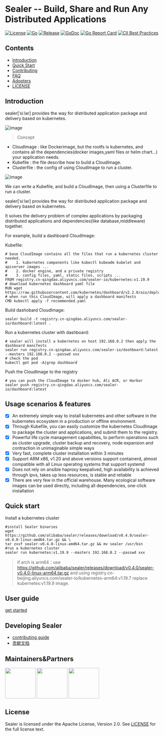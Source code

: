 # Sealer -- Build, Share and Run Any Distributed Applications

[![License](https://img.shields.io/badge/license-Apache%202-brightgreen.svg)](https://github.com/alibaba/sealer/blob/master/LICENSE)
[![Go](https://github.com/alibaba/sealer/actions/workflows/go.yml/badge.svg)](https://github.com/alibaba/sealer/actions/workflows/go.yml)
[![Release](https://github.com/alibaba/sealer/actions/workflows/release.yml/badge.svg)](https://github.com/alibaba/sealer/actions/workflows/release.yml)
[![GoDoc](https://godoc.org/github.com/alibaba/sealer?status.svg)](https://godoc.org/github.com/alibaba/sealer)
[![Go Report Card](https://goreportcard.com/badge/github.com/alibaba/sealer)](https://goreportcard.com/report/github.com/alibaba/sealer)
[![CII Best Practices](https://bestpractices.coreinfrastructure.org/projects/5205/badge)](https://bestpractices.coreinfrastructure.org/en/projects/5205)

## Contents

* [Introduction](#introduction)
* [Quick Start](#quick-start)
* [Contributing](./CONTRIBUTING.md)
* [FAQ](./FAQ.md)
* [Adopters](./Adopters.md)
* [LICENSE](LICENSE)

## Introduction

sealer[ˈsiːlər] provides the way for distributed application package and delivery based on kubernetes.

![image](https://user-images.githubusercontent.com/8912557/117263291-b88b8700-ae84-11eb-8b46-838292e85c5c.png)

> Concept

* CloudImage : like Dockerimage, but the rootfs is kubernetes, and contains all the dependencies(docker images,yaml files or helm chart...) your application needs.
* Kubefile : the file describe how to build a CloudImage.
* Clusterfile : the config of using CloudImage to run a cluster.

![image](https://user-images.githubusercontent.com/8912557/117400612-97cf3a00-af35-11eb-90b9-f5dc8e8117b5.png)

We can write a Kubefile, and build a CloudImage, then using a Clusterfile to run a cluster.

sealer[ˈsiːlər] provides the way for distributed application package and delivery based on kubernetes.

It solves the delivery problem of complex applications by packaging distributed applications and dependencies(like database,middleware) together.

For example, build a dashboard CloudImage:

Kubefile:

```shell script
# base CloudImage contains all the files that run a kubernetes cluster needed.
#    1. kubernetes components like kubectl kubeadm kubelet and apiserver images ...
#    2. docker engine, and a private registry
#    3. config files, yaml, static files, scripts ...
FROM registry.cn-qingdao.aliyuncs.com/sealer-io/kubernetes:v1.19.9
# download kubernetes dashboard yaml file
RUN wget https://raw.githubusercontent.com/kubernetes/dashboard/v2.2.0/aio/deploy/recommended.yaml
# when run this CloudImage, will apply a dashboard manifests
CMD kubectl apply -f recommended.yaml
```

Build dashobard CloudImage:

```shell script
sealer build -t registry.cn-qingdao.aliyuncs.com/sealer-io/dashboard:latest .
```

Run a kubernetes cluster with dashboard:

```shell script
# sealer will install a kubernetes on host 192.168.0.2 then apply the dashboard manifests
sealer run registry.cn-qingdao.aliyuncs.com/sealer-io/dashboard:latest --masters 192.168.0.2 --passwd xxx
# check the pod
kubectl get pod -A|grep dashboard
```

Push the CloudImage to the registry

```shell script
# you can push the CloudImage to docker hub, Ali ACR, or Harbor
sealer push registry.cn-qingdao.aliyuncs.com/sealer-io/dashboard:latest
```

## Usage scenarios & features

* [x] An extremely simple way to install kubernetes and other software in the kubernetes ecosystem in a production or offline environment.
* [x] Through Kubefile, you can easily customize the kubernetes CloudImage to package the cluster and applications, and submit them to the registry.
* [x] Powerful life cycle management capabilities, to perform operations such as cluster upgrade, cluster backup and recovery, node expansion and contraction in unimaginable simple ways
* [x] Very fast, complete cluster installation within 3 minutes
* [x] Support ARM x86, v1.20 and above versions support containerd, almost compatible with all Linux operating systems that support systemd
* [x] Does not rely on ansible haproxy keepalived, high availability is achieved through ipvs, takes up less resources, is stable and reliable
* [x] There are very few in the official warehouse. Many ecological software images can be used directly, including all dependencies, one-click installation

## Quick start

Install a kubernetes cluster

```shell script
#install Sealer binaries
wget https://github.com/alibaba/sealer/releases/download/v0.4.0/sealer-v0.4.0-linux-amd64.tar.gz && \
tar zxvf sealer-v0.4.0-linux-amd64.tar.gz && mv sealer /usr/bin
#run a kubernetes cluster
sealer run kubernetes:v1.19.9 --masters 192.168.0.2 --passwd xxx
```

>if arch is arm64：use <https://github.com/alibaba/sealer/releases/download/v0.4.0/sealer-v0.4.0-linux-arm64.tar.gz>
> and using registry.cn-beijing.aliyuncs.com/sealer-io/kubernetes-arm64:v1.19.7 replace kubernetes:v1.19.9 image.

## User guide

[get started](docs/user-guide/get-started.md)

## Developing Sealer

* [contributing guide](./CONTRIBUTING.md)
* [贡献文档](./docs/contributing_zh.md)

## Maintainers&Partners

<img src="https://img.alicdn.com/tfs/TB13DzOjXP7gK0jSZFjXXc5aXXa-212-48.png" width="100px" />
<img src="https://cdn.zcygov.cn/logo.png" width="100px" />
<img src="http://harmonycloud.cn/uploads/images/202105/338aa0549c307208539755b8d2e0d352.png" width="100px" />

## License

Sealer is licensed under the Apache License, Version 2.0. See [LICENSE](LICENSE) for the full license text.
